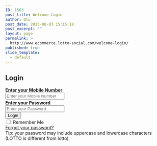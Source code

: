 ```yaml
---
ID: 1563
post_title: Welcome Login
author: Olu
post_date: 2015-08-03 15:15:18
post_excerpt: ""
layout: page
permalink: >
  http://www.ecommerce.lotto-social.com/welcome-login/
published: true
slide_template:
  - default
---
```

<script src="<?php echo get_template_directory_uri(); ?>/js/customLogin.js"></script>
<div class="col-md-12 whitePaper">
		<h2 class="bold blue">Login</h2>
		<form name="SeparateLoginForm" method="post" id="Login-form2" class="form-horizontal">
			<div class="col-md-8 col-md-offset-1">
				<div class="form-group">
					<label class="col-sm-5 control-label"><strong>Enter
					your Mobile Number</strong></label>
					<div class="col-sm-6">
						<input type="text" value="" style="color: black;" placeholder="Enter your Mobile Number" name="SeparateLoginForm[mobile]" maxlength="100" id="SeparateLoginForm_mobile" class="form-control">
					</div>
				</div>
				<div class="form-group">
					<label class="col-sm-5 control-label"><strong>Enter
					your Password <span title="" data-title="" data-my="bottom center" data-hasqtip="1" data-close="no" data-classes="su-qtip qtip-bootstrap su-qtip-size-default" data-behavior="hover" data-at="top center" class="su-tooltip"><img width="16" height="16" src="/wp-content/uploads/info.png" class="infoPopUpModal"></span></strong></label>
					<div class="col-sm-6">
						<input type="password" value="" style="color: black;" placeholder="Enter your Password" name="SeparateLoginForm[password]" id="SeparateLoginForm_password" class="form-control">
					</div>
				</div>
				<div class="form-group">
					<div class="col-sm-6 col-sm-offset-5"><button type="button" onclick="return customLoginValidation('separatepg')" id="login2" class="btn btn-primary popupLogin btn-block">Login</button><img style="display:none;" src="http://lottosocial.s3.amazonaws.com/cms2/wp-content/uploads/2013/11/move-spinner.gif" class="loadSection" alt="spinner"></div>
				</div>
				<div class="form-group">
					<div class="col-sm-5">
						<div class="checkbox col-lg-offset-4">
							<label><input type="checkbox" name="Separateremember" id="Separateremember"> Remember
							Me</label><br>
							<a href="/forgot-password">Forgot your
							password?</a>
						</div>
					</div>
					<div class="col-sm-6">
						Tip: your password may include uppercase and
						lowercase characters (LOTTO is different from
						lotto)
					</div>
				</div>
			</div>
		</form>
	</div>